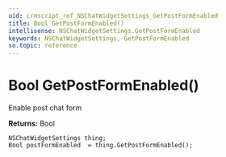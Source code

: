 ```yaml
---
uid: crmscript_ref_NSChatWidgetSettings_GetPostFormEnabled
title: Bool GetPostFormEnabled()
intellisense: NSChatWidgetSettings.GetPostFormEnabled
keywords: NSChatWidgetSettings, GetPostFormEnabled
so.topic: reference
---
```


# Bool GetPostFormEnabled()

Enable post chat form

**Returns:** Bool

```crmscript
NSChatWidgetSettings thing;
Bool postFormEnabled  = thing.GetPostFormEnabled();
```

